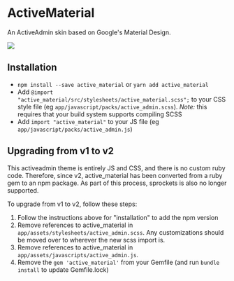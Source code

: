 # ActiveMaterial

An ActiveAdmin skin based on Google's Material Design.

<img src="http://i.imgur.com/kDkGzYe.png">

## Installation

- `npm install --save active_material` or `yarn add active_material`
- Add `@import "active_material/src/stylesheets/active_material.scss";` to your CSS style file (eg `app/javascript/packs/active_admin.scss`). *Note:* this requires that your build system supports compiling SCSS
- Add `import "active_material"` to your JS file (eg `app/javascript/packs/active_admin.js`)

## Upgrading from v1 to v2

This activeadmin theme is entirely JS and CSS, and there is no custom ruby code. Therefore, since v2, active_material has been converted from a ruby gem to an npm package. As part of this process, sprockets is also no longer supported.

To upgrade from v1 to v2, follow these steps:
1. Follow the instructions above for "installation" to add the npm version
2. Remove references to active_material in `app/assets/stylesheets/active_admin.scss`. Any customizations should be moved over to wherever the new scss import is.
3. Remove references to active_material in `app/assets/javascripts/active_admin.js`.
4. Remove the `gem 'active_material'` from your Gemfile (and run `bundle install` to update Gemfile.lock)
